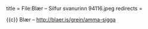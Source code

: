 title = File:Blær – Silfur svanurinn 94116.jpeg
redirects =
>>>>

{{c}} Blær – http://blaer.is/grein/amma-sigga